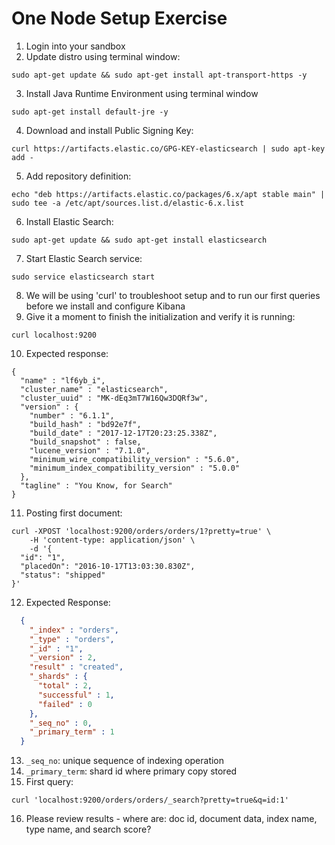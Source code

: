 # One Node Setup Exercise #

1. Login into your sandbox
2. Update distro using terminal window:
```
sudo apt-get update && sudo apt-get install apt-transport-https -y
```
3. Install Java Runtime Environment using terminal window
```
sudo apt-get install default-jre -y
```
4. Download and install Public Signing Key:
```
curl https://artifacts.elastic.co/GPG-KEY-elasticsearch | sudo apt-key add -
```
5. Add repository definition:
```
echo "deb https://artifacts.elastic.co/packages/6.x/apt stable main" | sudo tee -a /etc/apt/sources.list.d/elastic-6.x.list
```
6. Install Elastic Search:
```
sudo apt-get update && sudo apt-get install elasticsearch
```
7. Start Elastic Search service:
```
sudo service elasticsearch start
```
8. We will be using 'curl' to troubleshoot setup and to run our first queries before we install and configure Kibana
9. Give it a moment to finish the initialization and verify it is running:
```
curl localhost:9200
```
10. Expected response:
```
{
  "name" : "lf6yb_i",
  "cluster_name" : "elasticsearch",
  "cluster_uuid" : "MK-dEq3mT7W16Qw3DQRf3w",
  "version" : {
    "number" : "6.1.1",
    "build_hash" : "bd92e7f",
    "build_date" : "2017-12-17T20:23:25.338Z",
    "build_snapshot" : false,
    "lucene_version" : "7.1.0",
    "minimum_wire_compatibility_version" : "5.6.0",
    "minimum_index_compatibility_version" : "5.0.0"
  },
  "tagline" : "You Know, for Search"
}
```
11. Posting first document:
```
curl -XPOST 'localhost:9200/orders/orders/1?pretty=true' \
    -H 'content-type: application/json' \
    -d '{
  "id": "1", 
  "placedOn": "2016-10-17T13:03:30.830Z",
  "status": "shipped"
}'
```
12. Expected Response:  
```json
  {
    "_index" : "orders",
    "_type" : "orders",
    "_id" : "1",
    "_version" : 2,
    "result" : "created",
    "_shards" : {
      "total" : 2,
      "successful" : 1,
      "failed" : 0
    },
    "_seq_no" : 0,
    "_primary_term" : 1
  }
```
13. ```_seq_no```: unique sequence of indexing operation
14. ```_primary_term```: shard id where primary copy stored
15. First query:
```
curl 'localhost:9200/orders/orders/_search?pretty=true&q=id:1'
```
16. Please review results - where are: doc id, document data, index name, type name, and search score? 
